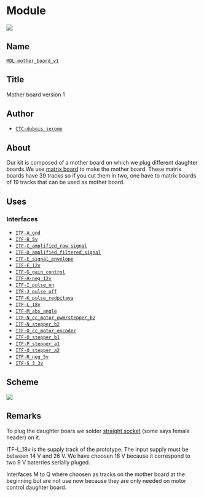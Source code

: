 # Module
![](viewme.png)

## Name
[`MDL-mother_board_v1`]()

## Title
Mother board version 1

## Author
* [`CTC-dubois_jerome`]()

## About
Our kit is composed of a mother board on which we plug different daughter boards.We use [matrix board](http://uk.rs-online.com/web/p/matrix-boards/5280661/?searchTerm=RE500-LF&relevancy-data=636F3D3126696E3D4931384E4B6E6F776E41734D504E266C753D656E266D6D3D6D61746368616C6C7061727469616C26706D3D5E5B5C707B4C7D5C707B4E647D2D2C2F255C2E5D2B2426706F3D313326736E3D592673743D4B4559574F52445F53494E474C455F414C5048415F4E554D455249432677633D424F5448267573743D52453530302D4C46267374613D52453530302D4C4626) to make the mother board. These matrix boards have 39 tracks so if you cut them in two, one have to matrix boards of 19 tracks that can be used as mother board.

## Uses
### Interfaces
* [`ITF-A_gnd`]()
* [`ITF-B_5v`]()
* [`ITF-C_amplified_raw signal`]()
* [`ITF-D_amplified_filtered_signal`]()
* [`ITF-E_signal_envelope`]()
* [`ITF-F_12v`]()
* [`ITF-G_gain_control`]()
* [`ITF-H-neg_12v`]()
* [`ITF-I_pulse_on`]()
* [`ITF-J_pulse_off`]()
* [`ITF-K_pulse_redpitaya`]()
* [`ITF-L_18v`]()
* [`ITF-M_abs_angle`]()
* [`ITF-N_cc_motor_pwm/stepper_b2`]()
* [`ITF-N_stepper_b2`]()
* [`ITF-O_cc_motor_encoder`]()
* [`ITF-O_stepper_b1`]()
* [`ITF-P_stepper_a1`]()
* [`ITF-Q_stepper_a2`]()
* [`ITF-R_neg_5v`]()
* [`ITF-S_3_3v`]()

## Scheme
![](images/scheme.png)

## Remarks
To plug the daughter boars we solder [straight socket](https://hackspark.fr/fr/0-1-2-54mm-female-header-1-row-40-pins.html) (some says female header) on it.

ITF-L_18v is the supply track of the prototype. The input supply must be between 14 V and 26 V. We  have choosen 18 V because it correspond to two 9 V baterries serially pluged.

Interfaces M to Q where choosen as tracks on the mother board at the beginning but are not use now because they are only needed on motor control daughter board.
